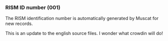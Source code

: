 ### RISM ID number (001)  

The RISM identification number is automatically generated by Muscat for new records.

This is an update to the english source files. I wonder what crowdin will do!
